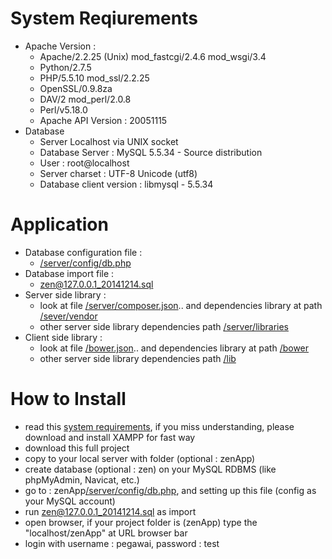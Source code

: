 # System Reqiurements
- Apache Version :
    - Apache/2.2.25 (Unix) mod_fastcgi/2.4.6 mod_wsgi/3.4
    - Python/2.7.5
    - PHP/5.5.10 mod_ssl/2.2.25
    - OpenSSL/0.9.8za
    - DAV/2 mod_perl/2.0.8
    - Perl/v5.18.0
    - Apache API Version : 20051115
- Database
    - Server Localhost via UNIX socket 
    - Database Server : MySQL 5.5.34 - Source distribution
    - User : root@localhost
    - Server charset : UTF-8 Unicode (utf8)
    - Database client version : libmysql - 5.5.34

# Application
- Database configuration file : 
    - [/server/config/db.php]
- Database import file : 
    - [zen@127.0.0.1_20141214.sql]
- Server side library :
    - look at file [/server/composer.json].. and dependencies library at path [/sever/vendor]
    - other server side library dependencies path [/server/libraries]
- Client side library : 
    - look at file [/bower.json].. and dependencies library at path [/bower]
    - other server side library dependencies path [/lib]

# How to Install
- read this [system requirements], if you miss understanding, please download and install XAMPP for fast way
- download this full project
- copy to your local server with folder (optional : zenApp)
- create database (optional : zen) on your MySQL RDBMS (like phpMyAdmin, Navicat, etc.)
- go to : zenApp[/server/config/db.php], and setting up this file (config as your MySQL account)
- run [zen@127.0.0.1_20141214.sql] as import
- open browser, if your project folder is (zenApp) type the "localhost/zenApp" at URL browser bar
- login with username : pegawai, password : test

[system requirements]:README.md#system-reqiurements
[zen@127.0.0.1_20141214.sql]:zen@127.0.0.1_20141214.sql
[/server/config/db.php]:server/config/db.php
[/server/composer.json]:server/composer.json
[/server/libraries]:server/libraries
[/bower.json]:bower.json
[/bower]:bower
[/sever/vendor]:sever/vendor
[/lib]:lib
